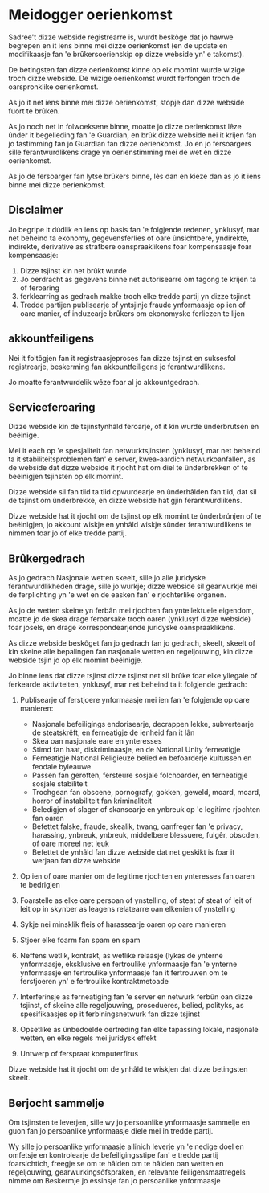 # Meidogger oerienkomst

Sadree't dizze webside registrearre is, wurdt beskôge dat jo hawwe begrepen en it iens binne mei dizze oerienkomst (en de update en modifikaasje fan 'e brûkersoerienskip op dizze webside yn' e takomst).

De betingsten fan dizze oerienkomst kinne op elk momint wurde wizige troch dizze webside. De wizige oerienkomst wurdt ferfongen troch de oarspronklike oerienkomst.

As jo ​​it net iens binne mei dizze oerienkomst, stopje dan dizze webside fuort te brûken.

As jo ​​noch net in folwoeksene binne, moatte jo dizze oerienkomst lêze ûnder it begelieding fan 'e Guardian, en brûk dizze webside nei it krijen fan jo tastimming fan jo Guardian fan dizze oerienkomst. Jo en jo fersoargers sille ferantwurdlikens drage yn oerienstimming mei de wet en dizze oerienkomst.

As jo ​​de fersoarger fan lytse brûkers binne, lês dan en kieze dan as jo it iens binne mei dizze oerienkomst.

## Disclaimer

Jo begripe it dúdlik en iens op basis fan 'e folgjende redenen, ynklusyf, mar net beheind ta ekonomy, gegevensferlies of oare ûnsichtbere, yndirekte, indirekte, derivative as strafbere oanspraaklikens foar kompensaasje foar kompensaasje:

1. Dizze tsjinst kin net brûkt wurde
1. Jo oerdracht as gegevens binne net autorisearre om tagong te krijen ta of feroaring
1. ferklearring as gedrach makke troch elke tredde partij yn dizze tsjinst
1. Tredde partijen publisearje of yntsjinje fraude ynformaasje op ien of oare manier, of induzearje brûkers om ekonomyske ferliezen te lijen

## akkountfeiligens

Nei it foltôgjen fan it registraasjeproses fan dizze tsjinst en suksesfol registrearje, beskerming fan akkountfeiligens jo ferantwurdlikens.

Jo moatte ferantwurdelik wêze foar al jo akkountgedrach.

## Serviceferoaring

Dizze webside kin de tsjinstynhâld feroarje, of it kin wurde ûnderbrutsen en beëinige.

Mei it each op 'e spesjaliteit fan netwurktsjinsten (ynklusyf, mar net beheind ta it stabiliteitsproblemen fan' e server, kwea-aardich netwurkoanfallen, as de webside dat dizze webside it rjocht hat om diel te ûnderbrekken of te beëinigjen tsjinsten op elk momint.

Dizze webside sil fan tiid ta tiid opwurdearje en ûnderhâlden fan tiid, dat sil de tsjinst om ûnderbrekke, en dizze webside hat gjin ferantwurdlikens.

Dizze webside hat it rjocht om de tsjinst op elk momint te ûnderbrúnjen of te beëinigjen, jo akkount wiskje en ynhâld wiskje sûnder ferantwurdlikens te nimmen foar jo of elke tredde partij.

## Brûkergedrach

As jo ​​gedrach Nasjonale wetten skeelt, sille jo alle juridyske ferantwurdlikheden drage, sille jo wurkje; dizze webside sil gearwurkje mei de ferplichting yn 'e wet en de easken fan' e rjochterlike organen.

As jo ​​de wetten skeine yn ferbân mei rjochten fan yntellektuele eigendom, moatte jo de skea drage feroarsake troch oaren (ynklusyf dizze webside) foar josels, en drage korrespondearjende juridyske oanspraaklikens.

As dizze webside beskôget fan jo gedrach fan jo gedrach, skeelt, skeelt of kin skeine alle bepalingen fan nasjonale wetten en regeljouwing, kin dizze webside tsjin jo op elk momint beëinigje.

Jo binne iens dat dizze tsjinst dizze tsjinst net sil brûke foar elke yllegale of ferkearde aktiviteiten, ynklusyf, mar net beheind ta it folgjende gedrach:

1. Publisearje of ferstjoere ynformaasje mei ien fan 'e folgjende op oare manieren:

   * Nasjonale befeiligings endorisearje, decrappen lekke, subvertearje de steatskrêft, en ferneatigje de ienheid fan it lân
   * Skea oan nasjonale eare en ynteresses
   * Stimd fan haat, diskriminaasje, en de National Unity ferneatigje
   * Ferneatigje National Religieuze belied en befoarderje kultussen en feodale byleauwe
   * Passen fan geroften, fersteure sosjale folchoarder, en ferneatigje sosjale stabiliteit
   * Trochgean fan obscene, pornografy, gokken, geweld, moard, moard, horror of instabiliteit fan kriminaliteit
   * Beledigjen of slager of skansearje en ynbreuk op 'e legitime rjochten fan oaren
   * Befettet falske, fraude, skealik, twang, oanfreger fan 'e privacy, harassing, ynbreuk, ynbreuk, middelbere blessuere, fulgêr, obscden, of oare moreel net leuk
   * Befettet de ynhâld fan dizze webside dat net geskikt is foar it werjaan fan dizze webside

1. Op ien of oare manier om de legitime rjochten en ynteresses fan oaren te bedrigjen
1. Foarstelle as elke oare persoan of ynstelling, of steat of steat of leit of leit op in skynber as leagens relatearre oan elkenien of ynstelling
1. Sykje nei minsklik fleis of harassearje oaren op oare manieren
1. Stjoer elke foarm fan spam en spam
1. Neffens wetlik, kontrakt, as wetlike relaasje (lykas de ynterne ynformaasje, eksklusive en fertroulike ynformaasje fan 'e ynterne ynformaasje en fertroulike ynformaasje fan it fertrouwen om te ferstjoeren yn' e fertroulike kontraktmetoade
1. Interferinsje as ferneatiging fan 'e server en netwurk ferbûn oan dizze tsjinst, of skeine alle regeljouwing, prosedueres, belied, polityks, as spesifikaasjes op it ferbiningsnetwurk fan dizze tsjinst
1. Opsetlike as ûnbedoelde oertreding fan elke tapassing lokale, nasjonale wetten, en elke regels mei juridysk effekt
1. Untwerp of ferspraat komputerfirus

Dizze webside hat it rjocht om de ynhâld te wiskjen dat dizze betingsten skeelt.

## Berjocht sammelje

Om tsjinsten te leverjen, sille wy jo persoanlike ynformaasje sammelje en guon fan jo persoanlike ynformaasje diele mei in tredde partij.

Wy sille jo persoanlike ynformaasje allinich leverje yn 'e nedige doel en omfetsje en kontrolearje de befeiligingsstipe fan' e tredde partij foarsichtich, freegje se om te hâlden om te hâlden oan wetten en regeljouwing, gearwurkingsôfspraken, en relevante feiligensmaatregels nimme om Beskermje jo essinsje fan jo persoanlike ynformaasje